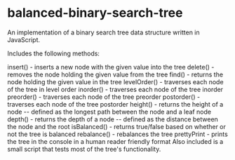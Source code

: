 # balanced-binary-search-tree
An implementation of a binary search tree data structure written in JavaScript.

Includes the following methods:

insert() - inserts a new node with the given value into the tree
delete() - removes the node holding the given value from the tree
find() - returns the node holding the given value in the tree
levelOrder() - traverses each node of the tree in level order
inorder() - traverses each node of the tree inorder
preorder() - traverses each node of the tree preorder
postorder() - traverses each node of the tree postorder
height() - returns the height of a node -- defined as the longest path between the node and a leaf node
depth() - returns the depth of a node -- defined as the distance between the node and the root
isBalanced() - returns true/false based on whether or not the tree is balanced
rebalance() - rebalances the tree
prettyPrint - prints the tree in the console in a human reader friendly format
Also included is a small script that tests most of the tree's functionality.
